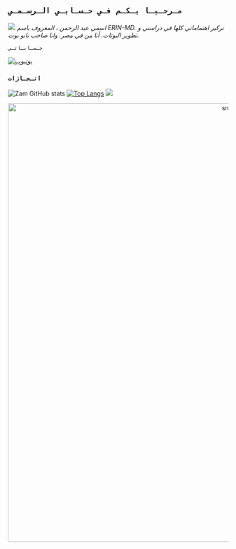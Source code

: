 ## `مـرحـبـا بـكـم فـي حـسـابـي الـرسـمـي`

<a href="https://github.com/ERIN-MD"><img src="https://cardivo.vercel.app/api?name=ERIN-MD&description=مرحباً+انا+ايرن+مطور+مشروع+نانو+بوت.&image=https://qu.ax/woNfE.jpeg/revision/latest?cb=20200606024545&usqp=CAU&usqp=CAU&backgroundColor=%23ecf0f1&instagram=ERIN-MD&whatsapp=ERIN-MD&pattern=leaf&colorPattern=%23eaeaea" /><a>
_اسمي عبد الرحمن ، المعروف باسم ERIN-MD. تركيز اهتماماتي كلها في دراستي و تطوير البوتات. أنا من في مصر. وانا صاحب نانو بوت._

`حـسـابـاتـي`




[![يوتيوب](https://img.shields.io/badge/YouTube-%23FF0000.svg?logo=YouTube&logoColor=white)](https://www.youtube.com/@ERIN-MD)

   
### `انـجـازات`

![Zam GitHub stats](https://github-readme-stats.vercel.app/api?username=ERIN-MD\&rank_icon=github&theme=algolia&locale=ar)
[![Top Langs](https://github-readme-stats.vercel.app/api/top-langs/?username=ERIN-MD&theme=algolia&locale=ar)](https://github.com/ERIN-MD)
![](https://github-contributor-stats.vercel.app/api?username=ERIN-MD&limit=5&theme=algolia&combine_all_yearly_contributions=true&locale=ar)
</a>


<p align="center">
 <img width="1000" src="shadow/github-snake.svg" alt="snake"/>
</p>
